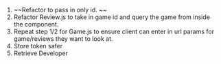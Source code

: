 1. ~~Refactor <Router path="/review/:id"/> to pass in only id. ~~
2. Refactor Review.js to take in game id and query the game from inside the component.
3. Repeat step 1/2 for Game.js to ensure client can enter in url params for game/reviews they want to look at.
4. Store token safer
5. Retrieve Developer